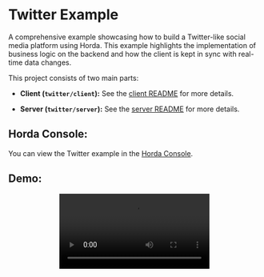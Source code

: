 # Twitter Example

A comprehensive example showcasing how to build a Twitter-like social media platform using Horda. This example highlights the implementation of business logic on the backend and how the client is kept in sync with real-time data changes.

This project consists of two main parts:

*   **Client (`twitter/client`):** See the [client README](client/README.md) for more details.

*   **Server (`twitter/server`):** See the [server README](server/README.md) for more details.

## Horda Console:

You can view the Twitter example in the [Horda Console](https://console.horda.dev/?project=d368c1sgc98s738ue7cg).

## Demo:

<div align="center">
  <video src="https://github.com/user-attachments/assets/bbbe0981-7d2a-4968-8f2c-6c19f381e001" />
</div>